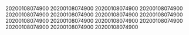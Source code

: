 20200108074900
20200108074900
20200108074900
20200108074900
20200108074900
20200108074900
20200108074900
20200108074900
20200108074900
20200108074900
20200108074900
20200108074900
20200108074900
20200108074900
20200108074900

